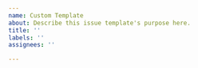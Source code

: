 ```yaml
---
name: Custom Template
about: Describe this issue template's purpose here.
title: ''
labels: ''
assignees: ''

---
```



